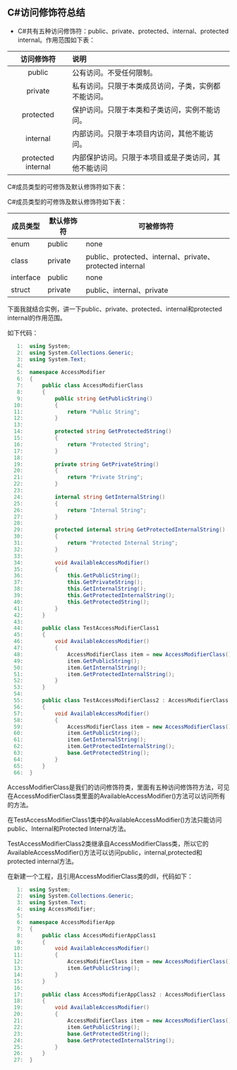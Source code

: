 ## C#访问修饰符总结

- C#共有五种访问修饰符：public、private、protected、internal、protected internal。作用范围如下表：

|     访问修饰符     | 说明                                                 |
| :----------------: | :--------------------------------------------------- |
|       public       | 公有访问。不受任何限制。                             |
|      private       | 私有访问。只限于本类成员访问，子类，实例都不能访问。 |
|     protected      | 保护访问。只限于本类和子类访问，实例不能访问。       |
|      internal      | 内部访问。只限于本项目内访问，其他不能访问。         |
| protected internal | 内部保护访问。只限于本项目或是子类访问，其他不能访问 |

C#成员类型的可修饰及默认修饰符如下表：

C#成员类型的可修饰及默认修饰符如下表：

| 成员类型  | 默认修饰符 | 可被修饰符                                                |
| --------- | ---------- | --------------------------------------------------------- |
| enum      | public     | none                                                      |
| class     | private    | public、protected、internal、private、 protected internal |
| interface | public     | none                                                      |
| struct    | private    | public、internal、private                                 |



下面我就结合实例，讲一下public、private、protected、internal和protected internal的作用范围。

如下代码：

```c#
   1:  using System;
   2:  using System.Collections.Generic;
   3:  using System.Text;
   4:   
   5:  namespace AccessModifier
   6:  {
   7:      public class AccessModifierClass
   8:      {
   9:          public string GetPublicString()
  10:          {
  11:              return "Public String";
  12:          }
  13:   
  14:          protected string GetProtectedString()
  15:          {
  16:              return "Protected String";
  17:          }
  18:   
  19:          private string GetPrivateString()
  20:          {
  21:              return "Private String";
  22:          }
  23:   
  24:          internal string GetInternalString()
  25:          {
  26:              return "Internal String";
  27:          }
  28:   
  29:          protected internal string GetProtectedInternalString()
  30:          {
  31:              return "Protected Internal String";
  32:          }
  33:   
  34:          void AvailableAccessModifier()
  35:          {
  36:              this.GetPublicString();
  37:              this.GetPrivateString();
  38:              this.GetInternalString();
  39:              this.GetProtectedInternalString();
  40:              this.GetProtectedString();
  41:          }
  42:      }
  43:   
  44:      public class TestAccessModifierClass1
  45:      {
  46:          void AvailableAccessModifier()
  47:          {
  48:              AccessModifierClass item = new AccessModifierClass();
  49:              item.GetPublicString();
  50:              item.GetInternalString();
  51:              item.GetProtectedInternalString();
  52:          }
  53:      }
  54:   
  55:      public class TestAccessModifierClass2 : AccessModifierClass
  56:      {
  57:          void AvailableAccessModifier()
  58:          {
  59:              AccessModifierClass item = new AccessModifierClass();
  60:              item.GetPublicString();
  61:              item.GetInternalString();
  62:              item.GetProtectedInternalString();
  63:              base.GetProtectedString();
  64:          }
  65:      }
  66:  }
```

AccessModifierClass是我们的访问修饰符类，里面有五种访问修饰符方法，可见在AccessModifierClass类里面的AvailableAccessModifier()方法可以访问所有的方法。

在TestAccessModifierClass1类中的AvailableAccessModifier()方法只能访问public、Internal和Protected Internal方法。

TestAccessModifierClass2类继承自AccessModifierClass类，所以它的AvailableAccessModifier()方法可以访问public，internal,protected和protected internal方法。

在新建一个工程，且引用AccessModifierClass类的dll，代码如下：

```c#
   1:  using System;
   2:  using System.Collections.Generic;
   3:  using System.Text;
   4:  using AccessModifier;
   5:   
   6:  namespace AccessModifierApp
   7:  {
   8:      public class AccessModifierAppClass1 
   9:      {
  10:          void AvailableAccessModifier()
  11:          {
  12:              AccessModifierClass item = new AccessModifierClass();
  13:              item.GetPublicString();
  14:          }
  15:      }
  16:   
  17:      public class AccessModifierAppClass2 : AccessModifierClass
  18:      {
  19:          void AvailableAccessModifier()
  20:          {
  21:              AccessModifierClass item = new AccessModifierClass();
  22:              item.GetPublicString();
  23:              base.GetProtectedString();
  24:              base.GetProtectedInternalString();
  25:          }
  26:      }
  27:  }
```

